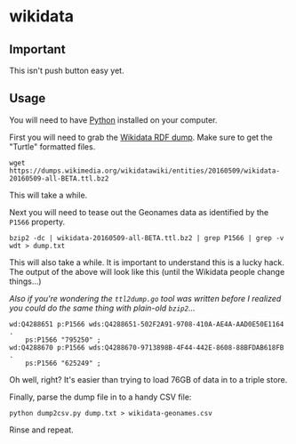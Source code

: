 # wikidata

## Important

This isn't push button easy yet.

## Usage

You will need to have [Python]() installed on your computer.

First you will need to grab the [Wikidata RDF dump](https://m.wikidata.org/wiki/Wikidata:Database_download). Make sure to get the "Turtle" formatted files.

```
wget https://dumps.wikimedia.org/wikidatawiki/entities/20160509/wikidata-20160509-all-BETA.ttl.bz2
```

This will take a while.

Next you will need to tease out the Geonames data as identified by the `P1566` property.

```
bzip2 -dc | wikidata-20160509-all-BETA.ttl.bz2 | grep P1566 | grep -v wdt > dump.txt
```

This will also take a while. It is important to understand this is a lucky hack. The output of the above will look like this (until the Wikidata people change things...)

_Also if you're wondering the `ttl2dump.go` tool was written before I realized you could do the same thing with plain-old `bzip2`..._

```
wd:Q4288651 p:P1566 wds:Q4288651-502F2A91-9708-410A-AE4A-AAD0E50E1164 .
    ps:P1566 "795250" ;
wd:Q4288670 p:P1566 wds:Q4288670-9713898B-4F44-442E-8608-88BFDAB618FB .
    ps:P1566 "625249" ;
```

Oh well, right? It's easier than trying to load 76GB of data in to a triple store.

Finally, parse the dump file in to a handy CSV file:

```
python dump2csv.py dump.txt > wikidata-geonames.csv
```

Rinse and repeat.
